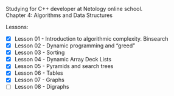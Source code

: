 Studying for C++ developer at Netology online school.\
Chapter 4: Algorithms and Data Structures

Lessons:
- [x] Lesson 01 - Introduction to algorithmic complexity. Binsearch
- [x] Lesson 02 - Dynamic programming and “greed”
- [x] Lesson 03 - Sorting
- [x] Lesson 04 - Dynamic Array Deck Lists
- [x] Lesson 05 - Pyramids and search trees
- [x] Lesson 06 - Tables
- [x] Lesson 07 - Graphs
- [ ] Lesson 08 - Digraphs
